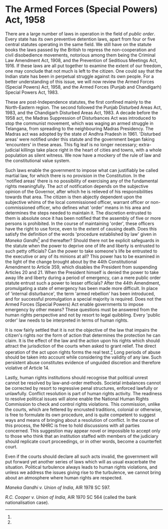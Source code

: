 # The Armed Forces (Special Powers) Act, 1958

There are a large number of laws in operation in the field of _public
order_. Every state has its own preventive detention laws, apart from
four or five central statutes operating in the same field. We still have
on the statute books the laws passed by the British to repress the
non-cooperation and civil disobedience movements, notorious among them
being the Criminal Law Amendment Act, 1908, and the Prevention of
Seditious Meetings Act, 1916. If these laws are all put together to
examine the extent of our freedom, one may conclude that not much is
left to the citizen. One could say that the Indian state has been in
perpetual struggle against its own people. For a better understanding of
this issue, we will now review the Armed Forces (Special Powers) Act,
1958, and the Armed Forces (Punjab and Chandigarh) Special Powers Act, 1983.

These are post-Independence statutes, the first confined mainly to the
North-Eastern region. The second followed the Punjab Disturbed Areas
Act, 1983, and the Chandigarh Disturbed Areas Act, 1983. A decade before
the 1958 act, the Madras Suppression of Disturbances Act was introduced
to stop the communist movement, which was waging an armed struggle in
Telangana, from spreading to the neighbouring Madras Presidency. The
Madras act was adopted by the state of Andhra Pradesh in 1961. 'Disturbed
areas' were notified under this statute and the government began faking
'encounters' in these areas. This fig leaf is no longer necessary;
extra-judicial killings take place right in the heart of cities and
towns, with a whole population as silent witness. We now have a mockery
of the rule of law and the constitutional value system.

Such laws enable the government to impose what can justifiably be called
martial law, for which there is no provision in the Constitution. In the
'notified areas' there is no possibility of exercising any of the
fundamental rights meaningfully. The act of notification depends on the
subjective opinion of the Governor, after which he is relieved of his
responsibilities towards that area. The citizen is then abjectly
dependent upon the subjective whims of the local commissioned officer,
warrant officer or non-commissioned officer, who defines what 'order'
means in his area and determines the steps needed to maintain it. The
discretion entrusted to them is absolute once it has been notified that
the assembly of five or more persons is prohibited. In the course of
maintaining 'order', these officers have the right to use force, even to
the extent of causing death. Does this satisfy the definition of the
words 'procedure established by law' given in _Maneka Gandhi_[^121] and
thereafter? Should there not be explicit safeguards in the statute when
the power to deprive one of life and liberty is entrusted to such petty
officials? Can the power to take someone's life be entrusted to the
executive or any of its minions at all? This power has to be examined in
the light of the change brought about by the 44th Constitutional
Amendment to Article 359, which disables the President from suspending
Articles 20 and 21. When the President himself is denied the power to
take away life and liberty during a period of emergency, can a mere
public order statute entrust such a power to lesser officials? After the
44th Amendment, promulgating a state of emergency has been made more
difficult. In place of 'internal disturbance', the term 'armed
rebellion' has been introduced, and for successful promulgation a
special majority is required. Does not the Armed Forces (Special Powers)
Act enable governments to impose emergency by other means? These
questions must be answered from the human rights perspective and not by
resort to legal quibbling. Every 'public order' law needs to be
interpreted in terms of human rights.

It is now fairly settled that it is not the objective of the law that
impairs the citizen's rights nor the form of action that determines the
protection he can claim. It is the effect of the law and the action upon
his rights which should attract the jurisdiction of the courts when
asked to grant relief. The direct operation of the act upon rights forms
the real test.[^122] Long periods of abuse should be taken into
account while considering the validity of any law. Such persistent abuse
constitutes evidence of unguided discretion and therefore violative of
Article 14.

Lastly, human rights institutions should recognise that political unrest
cannot be resolved by law-and-order methods. Societal imbalances cannot
be corrected by resort to regressive penal structures, enforced lawfully
or unlawfully. Conflict resolution is part of human rights activity. The
readiness to resolve political issues will alone enable the National
Human Rights Commission to check and control rights violations. This
commission, unlike the courts, which are fettered by encrusted
traditions, colonial or otherwise, is free to formulate its own
procedure, and is quite competent to suggest ways and means of bringing
about a resolution of conflict. In the course of this process, the NHRC
is free to hold discussions with all parties concerned. This suggestion
may appear novel or impossible to accept only to those who think that an
institution staffed with members of the judiciary should replicate court
proceedings, or in other words, become a counterfeit court.

Even if the courts should declare all such acts invalid, the government
will put forward yet another series of laws which will as usual
exacerbate the situation. Political turbulence always leads to human
rights violations, and unless we address the issues giving rise to the
turbulence, we cannot bring about an atmosphere where human rights are
respected.


[^121]:
_Maneka Gandhi v. Union of India_, AIR 1978 SC 597.

[^122]:
_R.C. Cooper v. Union of India_, AIR 1970 SC 564 (called the bank
nationalisation case).
